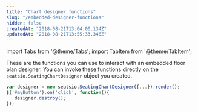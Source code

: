 ```yaml
---
title: "Chart designer functions"
slug: "/embedded-designer-functions"
hidden: false
createdAt: "2018-08-21T13:04:00.134Z"
updatedAt: "2018-08-21T13:55:33.346Z"
---
```


import Tabs from '@theme/Tabs';
import TabItem from '@theme/TabItem';

These are the functions you can use to interact with an embedded floor plan designer. You can invoke these functions directly on the `seatsio.SeatingChartDesigner` object you created.  




```javascript
var designer = new seatsio.SeatingChartDesigner({...}).render();
$('#myButton').on('click', function(){
   designer.destroy();
});
```

